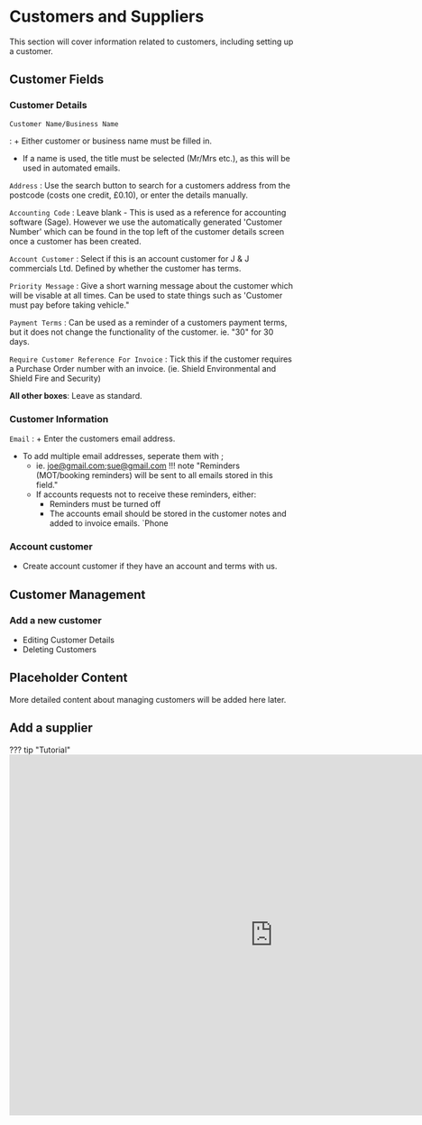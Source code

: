 # Customers and Suppliers

This section will cover information related to customers, including setting up a customer.

## Customer Fields

### Customer Details

`Customer Name/Business Name`

:    + Either customer or business name must be filled in. 
+ If a name is used, the title must be selected (Mr/Mrs etc.), as this will be used in automated emails.

`Address`
:   Use the search button to search for a customers address from the postcode (costs one credit, £0.10), or enter the details manually.

`Accounting Code`
:   Leave blank - This is used as a reference for accounting software (Sage). However we use the automatically generated 'Customer Number' which can be found in the top left of the customer details screen once a customer has been created.

`Account Customer`
: Select if this is an account customer for J & J commercials Ltd. Defined by whether the customer has terms.

`Priority Message`
:   Give a short warning message about the customer which will be visable at all times. Can be used to state things such as 'Customer must pay before taking vehicle."

`Payment Terms`
:   Can be used as a reminder of a customers payment terms, but it does not change the functionality of the customer. ie. "30" for 30 days.

`Require Customer Reference For Invoice`
: Tick this if the customer requires a Purchase Order number with an invoice. (ie. Shield Environmental and Shield Fire and Security)

**All other boxes**: Leave as standard.

### Customer Information
`Email`
: + Enter the customers email address.
+ To add multiple email addresses, seperate them with ;
    + ie. joe@gmail.com;sue@gmail.com
!!! note "Reminders (MOT/booking reminders) will be sent to all emails stored in this field."
    + If accounts requests not to receive these reminders, either:
        + Reminders must be turned off
        + The accounts email should be stored in the customer notes and added to invoice emails.
`Phone

### Account customer
- Create account customer if they have an account and terms with us.

## Customer Management

### Add a new customer



-   Editing Customer Details
-   Deleting Customers

## Placeholder Content

More detailed content about managing customers will be added here later.

## Add a supplier

??? tip "Tutorial"
    <iframe src="https://scribehow.com/embed/Add_New_Supplier_in_the_System__9qGDNXVIRbGMOQUMEyNqvA?as=video" width="934" height="640" allowfullscreen frameborder="0"></iframe>